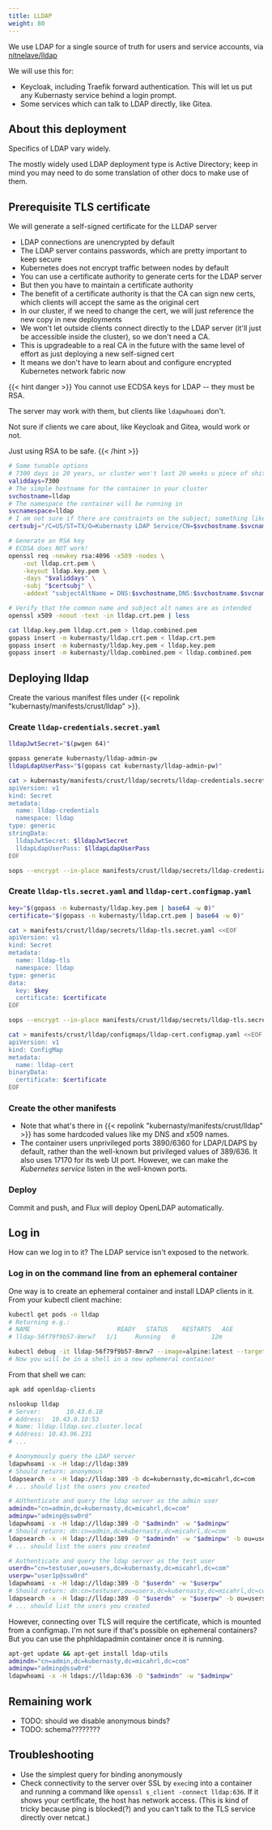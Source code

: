```yaml
---
title: LLDAP
weight: 80
---
```


We use LDAP for a single source of truth for users and service accounts,
via [nitnelave/lldap](https://github.com/nitnelave/lldap)

We will use this for:

* Keycloak, including Traefik forward authentication.
  This will let us put any Kubernasty service behind a login prompt.
* Some services which can talk to LDAP directly, like Gitea.

## About this deployment

Specifics of LDAP vary widely.

The mostly widely used LDAP deployment type is Active Directory;
keep in mind you may need to do some translation of other docs to make use of them.

## Prerequisite TLS certificate

We will generate a self-signed certificate for the LLDAP server

* LDAP connections are unencrypted by default
* The LDAP server contains passwords, which are pretty important to keep secure
* Kubernetes does not encrypt traffic between nodes by default
* You can use a certificate authority to generate certs for the LDAP server
* But then you have to maintain a certificate authority
* The benefit of a certificate authority is that the CA can sign new certs,
  which clients will accept the same as the original cert
* In our cluster, if we need to change the cert,
  we will just reference the new copy in new deployments
* We won't let outside clients connect directly to the LDAP server
  (it'll just be accessible inside the cluster),
  so we don't need a CA.
* This is upgradeable to a real CA in the future
  with the same level of effort as just deploying a new self-signed cert
* It means we don't have to learn about and configure encrypted Kubernetes network fabric now


{{< hint danger >}}
You cannot use ECDSA keys for LDAP --
they must be RSA.

The server may work with them, but clients like `ldapwhoami` don't.

Not sure if clients we care about, like Keycloak and Gitea, would work or not.

Just using RSA to be safe.
{{< /hint >}}

```sh
# Some tunable options
# 7300 days is 20 years, ur cluster won't last 20 weeks u piece of shit
validdays=7300
# The simple hostname for the container in your cluster
svchostname=lldap
# The namespace the container will be running in
svcnamespace=lldap
# I am not sure if there are constraints on the subject; something like this is typical:
certsubj="/C=US/ST=TX/O=Kubernasty LDAP Service/CN=$svchostname.$svcnamespace"

# Generate an RSA key
# ECDSA does NOT work!
openssl req -newkey rsa:4096 -x509 -nodes \
    -out lldap.crt.pem \
    -keyout lldap.key.pem \
    -days "$validdays" \
    -subj "$certsubj" \
    -addext "subjectAltName = DNS:$svchostname,DNS:$svchostname.$svcnamespace,DNS:$svchostname.$svcnamespace.svc.cluster.local"

# Verify that the common name and subject alt names are as intended
openssl x509 -noout -text -in lldap.crt.pem | less

cat lldap.key.pem lldap.crt.pem > lldap.combined.pem
gopass insert -m kubernasty/lldap.crt.pem < lldap.crt.pem
gopass insert -m kubernasty/lldap.key.pem < lldap.key.pem
gopass insert -m kubernasty/lldap.combined.pem < lldap.combined.pem
```

## Deploying lldap

Create the various manifest files under
{{< repolink "kubernasty/manifests/crust/lldap" >}}.

### Create `lldap-credentials.secret.yaml`

```sh
lldapJwtSecret="$(pwgen 64)"

gopass generate kubernasty/lldap-admin-pw
lldapLdapUserPass="$(gopass cat kubernasty/lldap-admin-pw)"

cat > kubernasty/manifests/crust/lldap/secrets/lldap-credentials.secret.yaml <<EOF
apiVersion: v1
kind: Secret
metadata:
  name: lldap-credentials
  namespace: lldap
type: generic
stringData:
  lldapJwtSecret: $lldapJwtSecret
  lldapLdapUserPass: $lldapLdapUserPass
EOF

sops --encrypt --in-place manifests/crust/lldap/secrets/lldap-credentials.secret.yaml
```

### Create `lldap-tls.secret.yaml` and `lldap-cert.configmap.yaml`

```sh
key="$(gopass -n kubernasty/lldap.key.pem | base64 -w 0)"
certificate="$(gopass -n kubernasty/lldap.crt.pem | base64 -w 0)"

cat > manifests/crust/lldap/secrets/lldap-tls.secret.yaml <<EOF
apiVersion: v1
kind: Secret
metadata:
  name: lldap-tls
  namespace: lldap
type: generic
data:
  key: $key
  certificate: $certificate
EOF

sops --encrypt --in-place manifests/crust/lldap/secrets/lldap-tls.secret.yaml

cat > manifests/crust/lldap/configmaps/lldap-cert.configmap.yaml <<EOF
apiVersion: v1
kind: ConfigMap
metadata:
  name: lldap-cert
binaryData:
  certificate: $certificate
EOF
```

### Create the other manifests

* Note that what's there in {{< repolink "kubernasty/manifests/crust/lldap" >}}
  has some hardcoded values like my DNS and x509 names.
* The container users unprivileged ports 3890/6360 for LDAP/LDAPS by default,
  rather than the well-known but privileged values of 389/636.
  It also uses 17170 for its web UI port.
  However, we can make the _Kubernetes service_ listen in the well-known ports.

### Deploy

Commit and push, and Flux will deploy OpenLDAP automatically.

## Log in

How can we log in to it?
The LDAP service isn't exposed to the network.

### Log in on the command line from an ephemeral container

One way is to create an ephemeral container and install LDAP clients in it.
From your kubectl client machine:

```sh
kubectl get pods -n lldap
# Returning e.g.:
# NAME                        READY   STATUS    RESTARTS   AGE
# lldap-56f79f9b57-8mrw7   1/1     Running   0          12m

kubectl debug -it lldap-56f79f9b57-8mrw7 --image=alpine:latest --target=lldap --namespace=lldap
# Now you will be in a shell in a new ephemeral container
```

From that shell we can:

```sh
apk add openldap-clients

nslookup lldap
# Server:		10.43.0.10
# Address:	10.43.0.10:53
# Name:	lldap.lldap.svc.cluster.local
# Address: 10.43.96.231
# ...

# Anonymously query the LDAP server
ldapwhoami -x -H ldap://lldap:389
# Should return: anonymous
ldapsearch -x -H ldap://lldap:389 -b dc=kubernasty,dc=micahrl,dc=com
# ... should list the users you created

# AUthenticate and query the ldap server as the admin user
admindn="cn=admin,dc=kubernasty,dc=micahrl,dc=com"
adminpw="adminp@ssw0rd"
ldapwhoami -x -H ldap://lldap:389 -D "$admindn" -w "$adminpw"
# Should return: dn:cn=admin,dc=kubernasty,dc=micahrl,dc=com
ldapsearch -x -H ldap://lldap:389 -D "$admindn" -w "$adminpw" -b ou=users,dc=kubernasty,dc=micahrl,dc=com -s sub '(objectClass=*)' 'givenName=username*'
# ... should list the users you created

# Authenticate and query the ldap server as the test user
userdn="cn=testuser,ou=users,dc=kubernasty,dc=micahrl,dc=com"
userpw="user1p@ssw0rd"
ldapwhoami -x -H ldap://lldap:389 -D "$userdn" -w "$userpw"
# Should return: dn:cn=testuser,ou=users,dc=kubernasty,dc=micahrl,dc=com
ldapsearch -x -H ldap://lldap:389 -D "$userdn" -w "$userpw" -b ou=users,dc=kubernasty,dc=micahrl,dc=com -s sub '(objectClass=*)' 'givenName=username*'
# ... should list the users you created
```

However, connecting over TLS will require the certificate,
which is mounted from a configmap.
I'm not sure if that's possible on ephemeral containers?
But you can use the phphldapadmin container once it is running.

```sh
apt-get update && apt-get install ldap-utils
admindn="cn=admin,dc=kubernasty,dc=micahrl,dc=com"
adminpw="adminp@ssw0rd"
ldapwhoami -x -H ldaps://lldap:636 -D "$admindn" -w "$adminpw"
```

## Remaining work

* TODO: should we disable anonymous binds?
* TODO: schema????????

## Troubleshooting

* Use the simplest query for binding anonymously
* Check connectivity to the server over SSL by `exec`ing into a container and running a command like
  `openssl s_client -connect lldap:636`.
  If it shows your certificate, the host has network access.
  (This is kind of tricky because ping is blocked(?)
  and you can't talk to the TLS service directly over netcat.)
